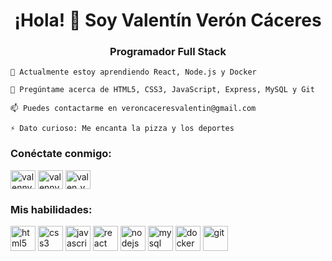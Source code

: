 <h1 align="center">¡Hola! 👋 Soy Valentín Verón Cáceres</h1>
<h3 align="center">Programador Full Stack</h3>

    🌱 Actualmente estoy aprendiendo React, Node.js y Docker

    💬 Pregúntame acerca de HTML5, CSS3, JavaScript, Express, MySQL y Git

    📫 Puedes contactarme en veroncaceresvalentin@gmail.com

    ⚡ Dato curioso: Me encanta la pizza y los deportes

<h3 align="left">Conéctate conmigo:</h3>
<p align="left">
<a href="https://linkedin.com/in/valennveroncaceres" target="_blank"><img align="center" src="https://raw.githubusercontent.com/rahuldkjain/github-profile-readme-generator/master/src/images/icons/Social/linked-in-alt.svg" alt="valennveroncaceres" height="30" width="40" /></a>
<a href="https://github.com/valennveroncaceres" target="_blank"><img align="center" src="https://raw.githubusercontent.com/rahuldkjain/github-profile-readme-generator/master/src/images/icons/Social/github.svg" alt="valennveroncaceres" height="30" width="40" /></a>
<a href="https://www.instagram.com/valen_veron/" target="_blank"><img align="center" src="https://raw.githubusercontent.com/rahuldkjain/github-profile-readme-generator/master/src/images/icons/Social/instagram.svg" alt="valen_veron" height="30" width="40" /></a>
</p>
<h3 align="left">Mis habilidades:</h3>
<p align="left">
  <img src="https://devicons.github.io/devicon/devicon.git/icons/html5/html5-original-wordmark.svg" alt="html5" width="40" height="40"/>
  <img src="https://devicons.github.io/devicon/devicon.git/icons/css3/css3-original-wordmark.svg" alt="css3" width="40" height="40"/>
  <img src="https://devicons.github.io/devicon/devicon.git/icons/javascript/javascript-original.svg" alt="javascript" width="40" height="40"/>
  <img src="https://devicons.github.io/devicon/devicon.git/icons/react/react-original-wordmark.svg" alt="react" width="40" height="40"/>
  <img src="https://devicons.github.io/devicon/devicon.git/icons/nodejs/nodejs-original-wordmark.svg" alt="nodejs" width="40" height="40"/>
  <img src="https://devicons.github.io/devicon/devicon.git/icons/mysql/mysql-original-wordmark.svg" alt="mysql" width="40" height="40"/>
  <img src="https://devicons.github.io/devicon/devicon.git/icons/docker/docker-original-wordmark.svg" alt="docker" width="40" height="40"/>
  <img src="https://devicons.github.io/devicon/devicon.git/icons/git/git-original-wordmark.svg" alt="git" width="40" height="40"/>
</p>
